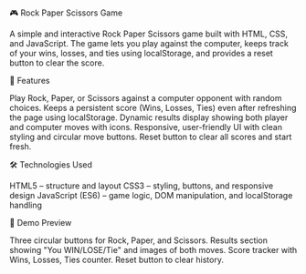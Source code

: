 🎮 Rock Paper Scissors Game

A simple and interactive Rock Paper Scissors game built with HTML, CSS, and JavaScript. The game lets you play against the computer, keeps track of your wins, losses, and ties using localStorage, and provides a reset button to clear the score.


🚀 Features

Play Rock, Paper, or Scissors against a computer opponent with random choices.
Keeps a persistent score (Wins, Losses, Ties) even after refreshing the page using localStorage.
Dynamic results display showing both player and computer moves with icons.
Responsive, user-friendly UI with clean styling and circular move buttons.
Reset button to clear all scores and start fresh.


🛠️ Technologies Used

HTML5 – structure and layout
CSS3 – styling, buttons, and responsive design
JavaScript (ES6) – game logic, DOM manipulation, and localStorage handling


📸 Demo Preview

Three circular buttons for Rock, Paper, and Scissors.
Results section showing "You WIN/LOSE/Tie" and images of both moves.
Score tracker with Wins, Losses, Ties counter.
Reset button to clear history.



